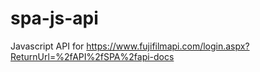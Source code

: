 spa-js-api
==========

Javascript API for https://www.fujifilmapi.com/login.aspx?ReturnUrl=%2fAPI%2fSPA%2fapi-docs
